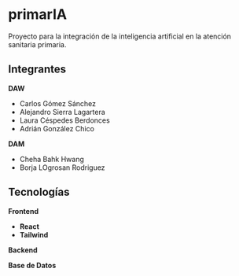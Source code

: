 # primarIA
Proyecto para la integración de la inteligencia artificial en la atención sanitaria primaria.


## Integrantes
**DAW**
- Carlos Gómez Sánchez
- Alejandro Sierra Lagartera
- Laura Céspedes Berdonces
- Adrián González Chico

**DAM**
- Cheha Bahk Hwang
- Borja LOgrosan Rodriguez


## Tecnologías
**Frontend**
- **React**
- **Tailwind**
  
**Backend**
  
**Base de Datos**
